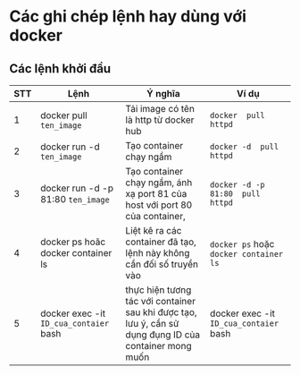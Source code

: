 # Các ghi chép lệnh hay dùng với docker

## Các lệnh khởi đầu

| STT | Lệnh                   | Ý nghĩa                                | Ví dụ                |
|-----|------------------------|----------------------------------------|----------------------|
| 1 | docker pull `ten_image` | Tải image có tên là http từ docker hub | `docker  pull httpd` |
| 2	| docker run  -d `ten_image`| Tạo container chạy ngầm               | `docker -d  pull httpd` |
| 3 | docker run  -d -p 81:80 `ten_image` | Tạo container chạy ngầm, ánh xạ port 81 của host với port 80 của container, | `docker -d -p 81:80  pull httpd`|
| 4 | docker ps hoăc docker container ls | Liệt kê ra các container đã tạo, lệnh này không cần đối số truyền vào | `docker ps` hoặc `docker container ls` |
| 5 | docker exec -it `ID_cua_contaier` bash| thực hiện tương tác với container sau khi được tạo, lưu ý, cần sử dụng đụng ID của  container mong muốn | docker exec -it `ID_cua_contaier` bash |  